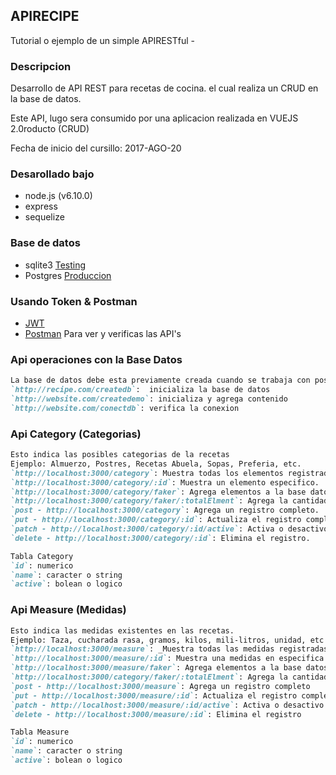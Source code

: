 ## APIRECIPE
Tutorial o ejemplo de un simple APIRESTful -


### Descripcion

Desarrollo de API REST para recetas de cocina. el cual realiza un CRUD en la base de datos.

Este API, lugo sera consumido por una aplicacion realizada en VUEJS 2.0roducto (CRUD)

Fecha de inicio del cursillo: 2017-AGO-20


### Desarollado bajo

- node.js (v6.10.0)
- express
- sequelize


### Base de datos

- sqlite3 	[Testing](https://www.sqlite.org/)
- Postgres 	[Produccion](https://www.postgresql.org/)


### Usando Token & Postman

- [JWT](https://jwt.io/)
- [Postman](https://www.getpostman.com/) Para ver y verificas las API's

### Api operaciones con la Base Datos
```markdown
La base de datos debe esta previamente creada cuando se trabaja con postgres
`http://recipe.com/createdb`:  inicializa la base de datos
`http://website.com/createdemo`: inicializa y agrega contenido
`http://website.com/conectdb`: verifica la conexion
```

### Api Category (Categorias)
```markdown
Esto indica las posibles categorias de la recetas
Ejemplo: Almuerzo, Postres, Recetas Abuela, Sopas, Preferia, etc.
`http://localhost:3000/category`: Muestra todas los elementos registradas:paramentros: order=[ASC/DESC] limit=[int] page=[int]
`http://localhost:3000/category/:id`: Muestra un elemento especifico.
`http://localhost:3000/category/faker`: Agrega elementos a la base datos para demostrar.
`http://localhost:3000/category/faker/:totalElment`: Agrega la cantidad de elementos a las diferentes tabla de la base datos para demostrar.
`post - http://localhost:3000/category`: Agrega un registro completo.
`put - http://localhost:3000/category/:id`: Actualiza el registro completo.
`patch - http://localhost:3000/category/:id/active`: Activa o desactivo el registro completo.
`delete - http://localhost:3000/category/:id`: Elimina el registro.

Tabla Category
`id`: numerico
`name`: caracter o string
`active`: bolean o logico
```

### Api Measure (Medidas)
```markdown
Esto indica las medidas existentes en las recetas.
Ejemplo: Taza, cucharada rasa, gramos, kilos, mili-litros, unidad, etc
`http://localhost:3000/measure`: _Muestra todas las medidas registradas, pudiendose agregar los siguientes parametros:_ **order=**[ASC/DESC] **limit=**[numero] **page=**[nropagina]
`http://localhost:3000/measure/:id`: Muestra una medidas en especifica
`http://localhost:3000/measure/faker`: Agrega elementos a la base datos para demostrar las medidas
`http://localhost:3000/category/faker/:totalElment`: Agrega la cantidad de elementos a las diferentes tabla de la base datos para demostrar las categorias
`post - http://localhost:3000/measure`: Agrega un registro completo
`put - http://localhost:3000/measure/:id`: Actualiza el registro completo
`patch - http://localhost:3000/measure/:id/active`: Activa o desactivo el registro completo
`delete - http://localhost:3000/measure/:id`: Elimina el registro

Tabla Measure
`id`: numerico
`name`: caracter o string
`active`: bolean o logico
```
